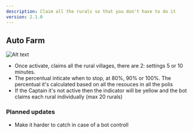 ```yaml
---
description: Claim all the rurals so that you don't have to do it
version: 2.1.0
---
```


## Auto Farm

![Alt text](./images/autofarm.png 'sentinel_button')

-   Once activate, claims all the rural villages, there are 2: settings 5 or 10 minutes.
-   The percentual inticate when to stop, at 80%, 90% or 100%. The percentual it's calculated based on all the resouces in all the polis
-   If the Captain it's not active then the indicator will be yellow and the bot claims each rural individually (max 20 rurals)

### Planned updates

-   Make it harder to catch in case of a bot controll
